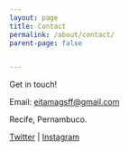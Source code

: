 ```yaml
---
layout: page
title: Contact
permalink: /about/contact/
parent-page: false


---
```


Get in touch!

Email: eitamagsff@gmail.com

Recife, Pernambuco.



[Twitter](https://twitter.com/EitaMagSFF) &#124; [Instagram](https://www.instagram.com/eitamagsff/) 